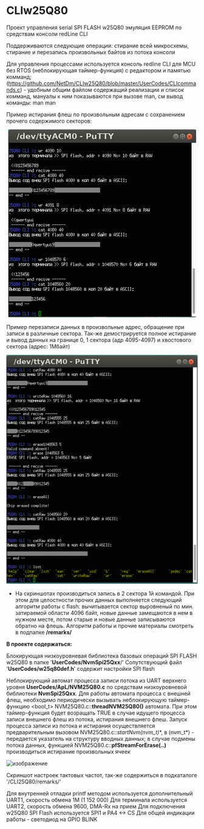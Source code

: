 # CLIw25Q80

Проект управления serial SPI FLASH w25Q80 эмуляция EEPROM по средствам консоли redLine CLI

Поддерживаются следующие операции: стирание всей микросхемы, стирание и перезапись произвольных байтов из потока консоли

Для управления процессами используется консоль redline CLI для MCU без RTOS (неблокирующая таймер-функция) с редактором и памятью комманд; 
(https://github.com/NetDm/CLIw25Q80/blob/master/UserCodes/CLIcommands.c) - удобным общим файлом содержащий реализации и список комманд, мануалы к ним показываются при вызове man, см вывод команды: man man

Пример истирания флеш по произвольным адресам с сохранением прочего содержимого секторов:
<p align="center">
  <img src="https://github.com/NetDm/MCU-CLI-w25Q80-emulEEPROM/blob/master/remarks/%D0%BF%D0%B5%D1%80%D0%B5%D0%B7%D0%B0%D0%BF%D0%B8%D1%81%D1%8C%20%D0%B2%202%20%D1%81%D0%B5%D0%BA%D1%82%D0%BE%D1%80%D0%B0%202%20%D1%80%D0%B0%D0%B7%D0%BD%D1%8B%D1%85%20%D0%BF%D0%B0%D0%BA%D0%B5%D1%82%D0%B0%20%D0%B8%203%D0%B9%20%D0%B2%20%D1%85%D0%B2%D0%BE%D1%81%D1%82%20%D1%84%D0%BB%D0%B5%D1%88.gif?raw=true" />
</p>
Пример перезаписи данных в произвольные адрес, обращение при записи в различные сектора. Так-же демострируется полное истирание и вывод данных на границе 0, 1 сектора (адр 4095-4097) и хвостового сектора (адрес: 1Мбайт)
<p align="center">
  <img src="https://github.com/NetDm/MCU-CLI-w25Q80-emulEEPROM/blob/master/remarks/%D1%81%D1%82%D0%B8%D1%80%D0%B0%D0%BD%D0%B8%D0%B5%20%D0%B2%20%D1%85%D0%B2%D0%BE%D1%81%D1%82%D0%B5%20%D1%84%D0%BB%D0%B5%D1%88%20%D0%B8%20%D0%B2%D1%81%D1%8E%20%D1%86%D0%B5%D0%BB%D0%B8%D0%BA%D0%BE%D0%BC.gif?raw=true" />
</p>

* На скриншотах производиться запись в 2 сектора 1й командой. При этом для целостности прочих данных выполняется следующий алгоритм работы с flash: вычитывается сектор выровненый по мин. затираемой области 4096 байт, новые данные замещаются в нем в нужном месте, потом старые и новые данные записываются обратно на флешь. Алгоритм работы и прочие материалы смотреть в подпапке **/remarks/**

**В проекте содержаться:**

Блокирующая низкоуровневая библиотека базовых операций SPI FLASH w25Q80 в папке '**UserCodes/NvmSpi25Qxx**/'
  Cопутствующий файл '**UserCodes/w25q80def.h**' содержит настройки SPI flash

Неблокирующий автомат процесса записи потока из UART верхнего уровня **UserCodes/ApL/NVM25Q80.c** по средствам низкоуровневой библиотеки **NvmSpi25Qxx**. Для работы автомата процесса с внешней флеш, необходимо периодически вызывать неблокирующую таймер-функцию <bool_t> NVM25Q80.c::**threadNVM25Q80()** автомата. При этом таймер-функция будет возращать TRUE в случае идущего процесса записи внешнего флеш из потока, истирания внешнего флеш.
Запуск процесса записи из потока и истирания осуществляется предварительным вызовом NVM25Q80.c::**startNvm(nvm_t*)**, в (nvm_t*) - передается указатель на структуру вводных данных; в случае подмены потока данных, функцией NVM25Q80.c::**pfStreamForErase(..)** производиться истирание произвольных ячеек




![изображение](https://user-images.githubusercontent.com/36101745/172089108-01100c97-7422-414b-867f-f83d7d966115.png)

Скриншот настроек тактовых частот, так-же содержиться в подкаталоге '/CLI25Q80/remarks/'

Для внутренней отладки printf методом используется дополнительный UART1, скорость обмена 1М (1 152 000)
Для терминала используется UART2, скорость обмена 9600, DMA-Rx на прием
Для подключения w25Q80 SPI Flash используется SPI1 и PA4 <-> CS
Для общей индикации работы - светодиод на GPIO BLINK
